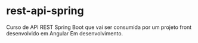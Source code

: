 # rest-api-spring
Curso de API REST Spring Boot que vai ser consumida por um projeto front desenvolvido em Angular
Em desenvolvimento.
